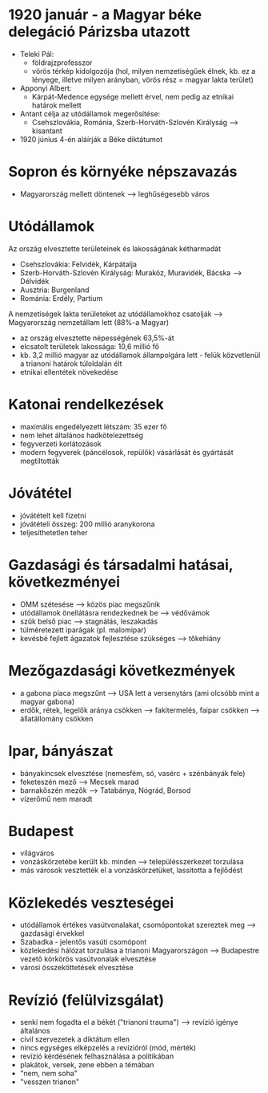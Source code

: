 # 1920 január - a Magyar béke delegáció Párizsba utazott

- Teleki Pál:
	- földrajzprofesszor
	- vörös térkép kidolgozója (hol, milyen nemzetiségűek élnek, kb. ez a lényege, illetve milyen arányban, vörös rész = magyar lakta terület)
- Apponyi Albert:
	- Kárpát-Medence egysége mellett érvel, nem pedig az etnikai határok mellett
- Antant célja az utódállamok megerősítése:
	- Csehszlovákia, Románia, Szerb-Horváth-Szlovén Királyság —> kisantant
- 1920 június 4-én aláírják a Béke diktátumot
# Sopron és környéke népszavazás

- Magyarország mellett döntenek —> leghűségesebb város
# Utódállamok

Az ország elvesztette területeinek és lakosságának kétharmadát

- Csehszlovákia: Felvidék, Kárpátalja
- Szerb-Horváth-Szlovén Királyság: Muraköz, Muravidék, Bácska —> Délvidék
- Ausztria: Burgenland
- Románia: Erdély, Partium

A  nemzetiségek lakta területeket az utódállamokhoz csatolják —> Magyarország nemzetállam lett (88%-a Magyar)

- az ország elvesztette népességének 63,5%-át
- elcsatolt területek lakossága: 10,6 millió fő
- kb. 3,2 millió magyar az utódállamok állampolgára lett - felük közvetlenül a trianoni határok túloldalán élt
- etnikai ellentétek növekedése

# Katonai rendelkezések

- maximális engedélyezett létszám: 35 ezer fő
- nem lehet általános hadkötelezettség
- fegyverzeti korlátozások
- modern fegyverek (páncélosok, repülők) vásárlását és gyártását megtiltották

# Jóvátétel

- jóvátételt kell fizetni
- jóvátételi összeg: 200 millió aranykorona
- teljesíthetetlen teher

# Gazdasági és társadalmi hatásai, következményei

- OMM szétesése —> közös piac megszűnik
- utódállamok önellátásra rendezkednek be —> védővámok
- szűk belső piac —> stagnálás, leszakadás
- túlméretezett iparágak (pl. malomipar)
- kevésbé fejlett ágazatok fejlesztése szükséges —> tőkehiány

# Mezőgazdasági következmények

- a gabona piaca megszűnt —> USA lett a versenytárs (ami olcsóbb mint a magyar gabona)
- erdők, rétek, legelők aránya csökken
	—> fakitermelés, faipar csökken
	—> állatállomány csökken

# Ipar, bányászat

- bányakincsek elvesztése (nemesfém, só, vasérc + szénbányák fele)
- feketeszén mező —> Mecsek marad
- barnakőszén mezők —> Tatabánya, Nógrád, Borsod
- vízerőmű nem maradt

# Budapest

- világváros
- vonzáskörzetébe került kb. minden —> településszerkezet torzulása
- más városok vesztették el a vonzáskörzetüket, lassította a fejlődést

# Közlekedés veszteségei

- utódállamok értékes vasútvonalakat, csomópontokat szereztek meg —> gazdasági érvekkel
- Szabadka - jelentős vasúti csomópont
- közlekedési hálózat torzulása a trianoni Magyarországon —> Budapestre vezető körkörös vasútvonalak elvesztése
- városi összeköttetések elvesztése

# Revízió (felülvizsgálat)

- senki nem fogadta el a békét ("trianoni trauma") —> revízió igénye általános
- civil szervezetek a diktátum ellen
- nincs egységes elképzelés a revízióról (mód, mérték)
- revízió kérdésének felhasználása a politikában
- plakátok, versek, zene ebben a témában
- "nem, nem soha"
- "vesszen trianon"
